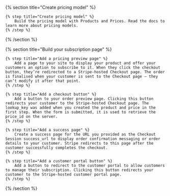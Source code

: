 {% section title="Create pricing model" %}

    {% step title="Create pricing model" %}
    	Build the pricing model with Products and Prices. Read the docs to learn more about pricing models.
    {% /step %}

{% /section %}

{% section title="Build your subscription page" %}

    {% step title="Add a pricing preview page" %}
    	Add a page to your site to display your product and offer your customers an option to subscribe to it. When they click the checkout button, they’re redirected to a Stripe-hosted Checkout page. The order is finalised when your customer is sent to the Checkout page – they can’t modify it after that point.
    {% /step %}

    {% step title="Add a checkout button" %}
        Add a button to your order preview page. Clicking this button redirects your customer to the Stripe-hosted Checkout page. The lookup_key was added when you created the product and price in the first step. When the form is submitted, it is used to retrieve the price_id on the server.
    {% /step %}

    {% step title="Add a success page" %}
        Create a success page for the URL you provided as the Checkout Session success_url to display order confirmation messaging or order details to your customer. Stripe redirects to this page after the customer successfully completes the checkout.
    {% /step %}

    {% step title="Add a customer portal button" %}
        Add a button to redirect to the customer portal to allow customers to manage their subscription. Clicking this button redirects your customer to the Stripe-hosted customer portal page.
    {% /step %}

{% /section %}

